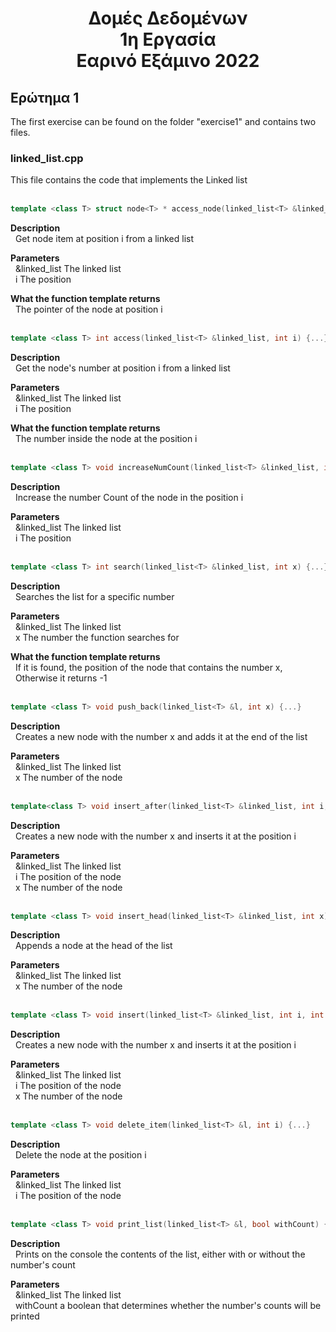 <div align="center">
  <h1>Δομές Δεδομένων <br>
  1η Εργασία <br>
  Εαρινό Εξάμινο 2022</h1>
</div>


## Ερώτημα 1
The first exercise can be found on the folder "exercise1" and contains two files.
### linked_list.cpp
This file contains the code that implements the Linked list
<br><br>

```c++
template <class T> struct node<T> * access_node(linked_list<T> &linked_list, int i) {...}
```
**Description**<br>
&nbsp; Get node item at position i from a linked list

**Parameters**<br>
&nbsp; &linked_list The linked list <br>
&nbsp; i The position

**What the function template returns**<br>
&nbsp; The pointer of the node at position i
<br><br>

```c++
template <class T> int access(linked_list<T> &linked_list, int i) {...}
```
**Description**<br>
&nbsp; Get the node's number at position i from a linked list

**Parameters**<br>
&nbsp; &linked_list The linked list <br>
&nbsp; i The position

**What the function template returns**<br>
&nbsp; The number inside the node at the position i
<br><br>

```c++
template <class T> void increaseNumCount(linked_list<T> &linked_list, int i) {...}
```
**Description**<br>
&nbsp; Increase the number Count of the node in the position i

**Parameters**<br>
&nbsp; &linked_list The linked list <br>
&nbsp; i The position
<br><br>

```c++
template <class T> int search(linked_list<T> &linked_list, int x) {...}
```
**Description**<br>
&nbsp; Searches the list for a specific number

**Parameters**<br>
&nbsp; &linked_list The linked list <br>
&nbsp; x The number the function searches for

**What the function template returns**<br>
&nbsp; If it is found, the position of the node that contains the number x, <br>
&nbsp; Otherwise it returns -1
<br><br>

```c++
template <class T> void push_back(linked_list<T> &l, int x) {...}
```
**Description**<br>
&nbsp; Creates a new node with the number x and adds it at the end of the list

**Parameters**<br>
&nbsp; &linked_list The linked list <br>
&nbsp; x The number of the node
<br><br>

```c++
template<class T> void insert_after(linked_list<T> &linked_list, int i, int x) {...}
```
**Description**<br>
&nbsp; Creates a new node with the number x and inserts it at the position i

**Parameters**<br>
&nbsp; &linked_list The linked list <br>
&nbsp; i The position of the node <br>
&nbsp; x The number of the node
<br><br>

```c++
template <class T> void insert_head(linked_list<T> &linked_list, int x) {...}
```
**Description**<br>
&nbsp; Appends a node at the head of the list

**Parameters**<br>
&nbsp; &linked_list The linked list <br>
&nbsp; x The number of the node
<br><br>

```c++
template <class T> void insert(linked_list<T> &linked_list, int i, int x) {...}
```
**Description**<br>
&nbsp; Creates a new node with the number x and inserts it at the position i

**Parameters**<br>
&nbsp; &linked_list The linked list <br>
&nbsp; i The position of the node <br>
&nbsp; x The number of the node
<br><br>

```c++
template <class T> void delete_item(linked_list<T> &l, int i) {...}
```
**Description**<br>
&nbsp; Delete the node at the position i

**Parameters**<br>
&nbsp; &linked_list The linked list <br>
&nbsp; i The position of the node
<br><br>

```c++
template <class T> void print_list(linked_list<T> &l, bool withCount) {...}
```
**Description**<br>
&nbsp; Prints on the console the contents of the list, either with or without the number's count

**Parameters**<br>
&nbsp; &linked_list The linked list <br>
&nbsp; withCount a boolean that determines whether the number's counts will be printed
<br><br>
